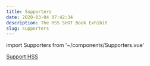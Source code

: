 ```yaml
---
title: Supporters
date: 2020-03-04 07:42:34
description: The HSS SHOT Book Exhibit
slug: supporters
---
```


import Supporters from '~/components/Supporters.vue'

<Supporters />

<a href="https://hssonline.formstack.com/forms/support" class="btn" target="blank" rel="noopener">Support HSS</a>

